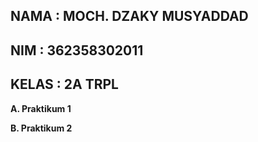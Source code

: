 **NAMA : MOCH. DZAKY MUSYADDAD**
-
**NIM : 362358302011**
-
**KELAS : 2A TRPL**
-

**A. Praktikum 1**

**B. Praktikum 2**


    
